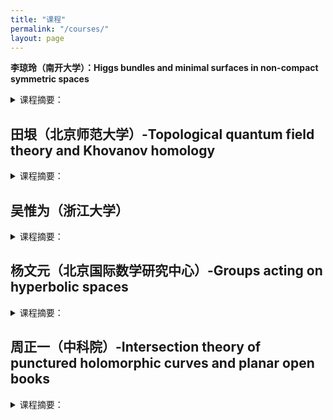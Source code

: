 ```yaml
---
title: "课程"
permalink: "/courses/"
layout: page
---
```




<p><b>李琼玲（南开大学）：Higgs bundles and minimal surfaces in non-compact symmetric spaces</b><br>
<details>
<summary>课程摘要：</summary>


</details>




## 田垠（北京师范大学）-Topological quantum field theory and Khovanov homology
  <details>
<summary>课程摘要：</summary>
<p>Lecture 1. Jones and quantum group<br>
   Lecture 2. Topological quantum field theory and Khovanov homology (Kh)<br>
   Lecture 3. Categorified quantum group<br>
   Lecture 4. Application of Kh, symplectic Kh.</p> 
</details>




## 吴惟为（浙江大学）

<details>
<summary>课程摘要：</summary>


</details>


## 杨文元（北京国际数学研究中心）-Groups acting on hyperbolic spaces

<details>
<summary>课程摘要：</summary>


</details>


## 周正一（中科院）-Intersection theory of punctured holomorphic curves and planar open books

<details>
<summary>课程摘要：</summary>
<p>Using Wendl's theorem on planar open book as an example, we will introduce Siefring’s intersection theory for punctured holomorphic curves.
<br>
  Lecture 1: Open books, symplectic Lefschetz fibrations, Wendl’s theorem on planar open books and its applications in symplectic fillings.
<br>
   Lecture 2-3: Siefring’s intersection theory for punctured holomorphic curves.<br>
   Lecture 4: Proof of Wendl’s theorem.</p> 
</details>
